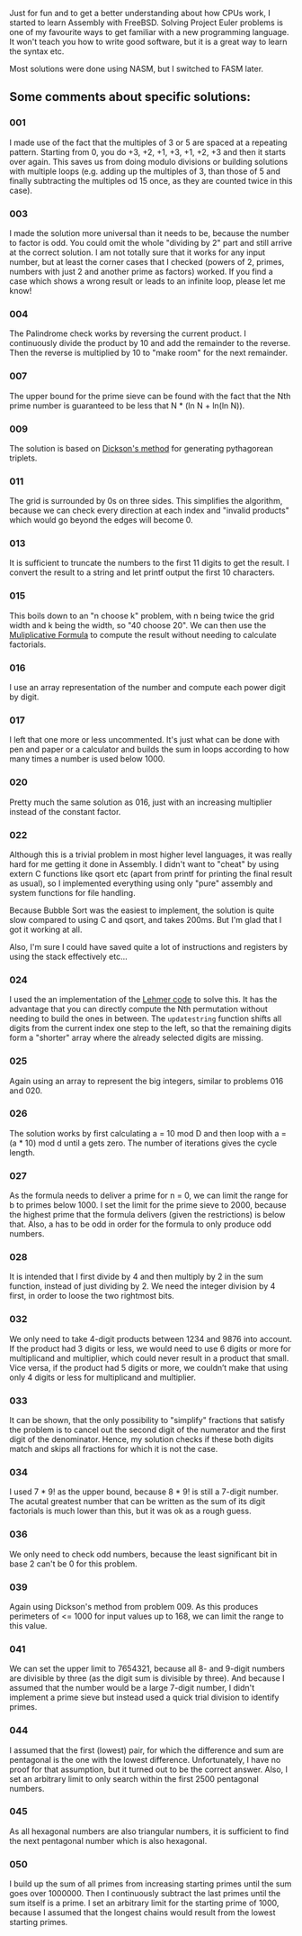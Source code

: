 Just for fun and to get a better understanding about how CPUs work, I started to learn Assembly with FreeBSD. Solving Project Euler problems is one of my favourite ways to get familiar with a new programming language. It won't teach you how to write good software, but it is a great way to learn the syntax etc.

Most solutions were done using NASM, but I switched to FASM later.

## Some comments about specific solutions:

### 001
I made use of the fact that the multiples of 3 or 5 are spaced at a repeating pattern. Starting from 0, you do +3, +2, +1, +3, +1, +2, +3 and then it starts over again. This saves us from doing modulo divisions or building solutions with multiple loops (e.g. adding up the multiples of 3, than those of 5 and finally subtracting the multiples od 15 once, as they are counted twice in this case).

### 003
I made the solution more universal than it needs to be, because the number to factor is odd. You could omit the whole "dividing by 2" part and still arrive at the correct solution. I am not totally sure that it works for any input number, but at least the corner cases that I checked (powers of 2, primes, numbers with just 2 and another prime as factors) worked. If you find a case which shows a wrong result or leads to an infinite loop, please let me know!

### 004
The Palindrome check works by reversing the current product. I continuously divide the product by 10 and add the remainder to the reverse. Then the reverse is multiplied by 10 to "make room" for the next remainder.

### 007
The upper bound for the prime sieve can be found with the fact that the Nth prime number is guaranteed to be less that N * (ln N + ln(ln N)).

### 009
The solution is based on [Dickson's method](https://en.wikipedia.org/wiki/Formulas_for_generating_Pythagorean_triples#Dickson's_method) for generating pythagorean triplets.

### 011
The grid is surrounded by 0s on three sides. This simplifies the algorithm, because we can check every direction at each index and "invalid products" which would go beyond the edges will become 0.

### 013
It is sufficient to truncate the numbers to the first 11 digits to get the result. I convert the result to a string and let printf output the first 10 characters.

### 015
This boils down to an "n choose k" problem, with n being twice the grid width and k being the width, so "40 choose 20". We can then use the [Muliplicative Formula](https://en.wikipedia.org/wiki/Binomial_coefficient#Multiplicative_formula) to compute the result without needing to calculate factorials.

### 016
I use an array representation of the number and compute each power digit by digit.

### 017
I left that one more or less uncommented. It's just what can be done with pen and paper or a calculator and builds the sum in loops according to how many times a number is used below 1000.

### 020
Pretty much the same solution as 016, just with an increasing multiplier instead of the constant factor.

### 022
Although this is a trivial problem in most higher level languages, it was really hard for me getting it done in Assembly. I didn't want to "cheat" by using extern C functions like qsort etc (apart from printf for printing the final result as usual), so I implemented everything using only "pure" assembly and system functions for file handling.

Because Bubble Sort was the easiest to implement, the solution is quite slow compared to using C and qsort, and takes 200ms. But I'm glad that I got it working at all.

Also, I'm sure I could have saved quite a lot of instructions and registers by using the stack effectively etc...

### 024
I used the an implementation of the [Lehmer code](https://en.wikipedia.org/wiki/Lehmer_code) to solve this. It has the advantage that you can directly compute the Nth permutation without needing to build the ones in between. The `updatestring` function shifts all digits from the current index one step to the left, so that the remaining digits form a "shorter" array where the already selected digits are missing.

### 025
Again using an array to represent the big integers, similar to problems 016 and 020.

### 026
The solution works by first calculating a = 10 mod D and then loop with a = (a * 10) mod d until a gets zero. The number of iterations gives the cycle length.

### 027
As the formula needs to deliver a prime for n = 0, we can limit the range for b to primes below 1000. I set the limit for the prime sieve to 2000, because the highest prime that the formula delivers (given the restrictions) is below that. Also, a has to be odd in order for the formula to only produce odd numbers.

### 028
It is intended that I first divide by 4 and then multiply by 2 in the sum function, instead of just dividing by 2. We need the integer division by 4 first, in order to loose the two rightmost bits. 

### 032
We only need to take 4-digit products between 1234 and 9876 into account. If the product had 3 digits or less, we would need to use 6 digits or more for multiplicand and multiplier, which could never result in a product that small. Vice versa, if the product had 5 digits or more, we couldn’t make that using only 4 digits or less for multiplicand and multiplier.

### 033
It can be shown, that the only possibility to "simplify" fractions that satisfy the problem is to cancel out the second digit of the numerator and the first digit of the denominator. Hence, my solution checks if these both digits match and skips all fractions for which it is not the case.

### 034
I used 7 * 9! as the upper bound, because 8 * 9! is still a 7-digit number. The acutal greatest number that can be written as the sum of its digit factorials is much lower than this, but it was ok as a rough guess.

### 036
We only need to check odd numbers, because the least significant bit in base 2 can't be 0 for this problem.

### 039
Again using Dickson's method from problem 009. As this produces perimeters of <= 1000 for input values up to 168, we can limit the range to this value.

### 041
We can set the upper limit to 7654321, because all 8- and 9-digit numbers are divisible by three (as the digit sum is divisible by three). And because I assumed that the number would be a large 7-digit number, I didn't implement a prime sieve but instead used a quick trial division to identify primes.

### 044
I assumed that the first (lowest) pair, for which the difference and sum are pentagonal is the one with the lowest difference. Unfortunately, I have no proof for that assumption, but it turned out to be the correct answer. Also, I set an arbitrary limit to only search within the first 2500 pentagonal numbers.

### 045
As all hexagonal numbers are also triangular numbers, it is sufficient to find the next pentagonal number which is also hexagonal.

### 050
I build up the sum of all primes from increasing starting primes until the sum goes over 1000000. Then I continuously subtract the last primes until the sum itself is a prime. I set an arbitrary limit for the starting prime of 1000, because I assumed that the longest chains would result from the lowest starting primes.
